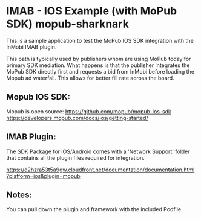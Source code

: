 # IMAB - IOS Example (with MoPub SDK) mopub-sharknark

This is a sample application to test the MoPub IOS SDK integration with the InMobi IMAB plugin.

This path is typically used by publishers whom are using MoPub today for primary SDK mediation.
What happens is that the publisher integrates the MoPub SDK directly first and requests a bid from InMobi before loading the Mopub ad waterfall. 
This allows for better fill rate across the board.

## Mopub IOS SDK:

Mopub is open source:
https://github.com/mopub/mopub-ios-sdk 
https://developers.mopub.com/docs/ios/getting-started/


## IMAB Plugin:

The SDK Package for IOS/Android comes with a 'Network Support' folder that contains all the plugin files required for integration.

https://d2hzra53t5a9gw.cloudfront.net/documentation/documentation.html?platform=ios&plugin=mopub


## Notes:

You can pull down the plugin and framework with the included Podfile.
